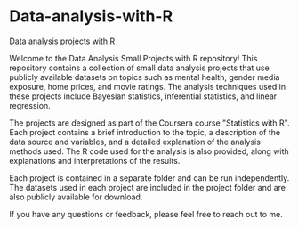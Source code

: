 # Data-analysis-with-R
Data analysis projects with R

Welcome to the Data Analysis Small Projects with R repository! This repository contains a collection of small data analysis projects that use publicly available datasets on topics such as mental health, gender media exposure, home prices, and movie ratings. The analysis techniques used in these projects include Bayesian statistics, inferential statistics, and linear regression.

The projects are designed as part of the Coursera course "Statistics with R". Each project contains a brief introduction to the topic, a description of the data source and variables, and a detailed explanation of the analysis methods used. The R code used for the analysis is also provided, along with explanations and interpretations of the results.

Each project is contained in a separate folder and can be run independently. The datasets used in each project are included in the project folder and are also publicly available for download.

If you have any questions or feedback, please feel free to reach out to me.

